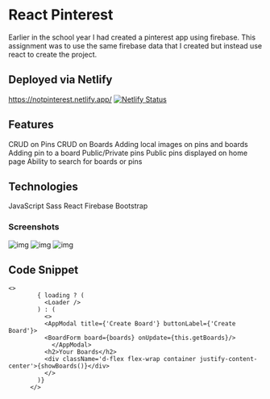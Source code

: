 # React Pinterest

Earlier in the school year I had created a pinterest app using firebase. This assignment was to use the same firebase data that I created but instead use react to create the project. 

## Deployed via Netlify
https://notpinterest.netlify.app/
[![Netlify Status](https://api.netlify.com/api/v1/badges/04e4c6a2-78d6-476e-8627-8a0def87d07e/deploy-status)](https://app.netlify.com/sites/notpinterest/deploys)

## Features
CRUD on Pins
CRUD on Boards
Adding local images on pins and boards
Adding pin to a board
Public/Private pins
Public pins displayed on home page
Ability to search for boards or pins


## Technologies

JavaScript
Sass
React
Firebase
Bootstrap

### Screenshots
![img](https://user-images.githubusercontent.com/67443077/100302994-212f1900-2f61-11eb-9a94-251897c2efbb.png)
![img](https://user-images.githubusercontent.com/67443077/100303076-53d91180-2f61-11eb-9e31-d6a50252fdbe.png)
![img](https://user-images.githubusercontent.com/67443077/100303079-55a2d500-2f61-11eb-87b0-b7943702c39f.png)


## Code Snippet
```
<>
        { loading ? (
          <Loader />
        ) : (
          <>
          <AppModal title={'Create Board'} buttonLabel={'Create Board'}>
          <BoardForm board={boards} onUpdate={this.getBoards}/>
            </AppModal>
          <h2>Your Boards</h2>
          <div className='d-flex flex-wrap container justify-content-center'>{showBoards()}</div>
          </>
        )}
      </>
```
